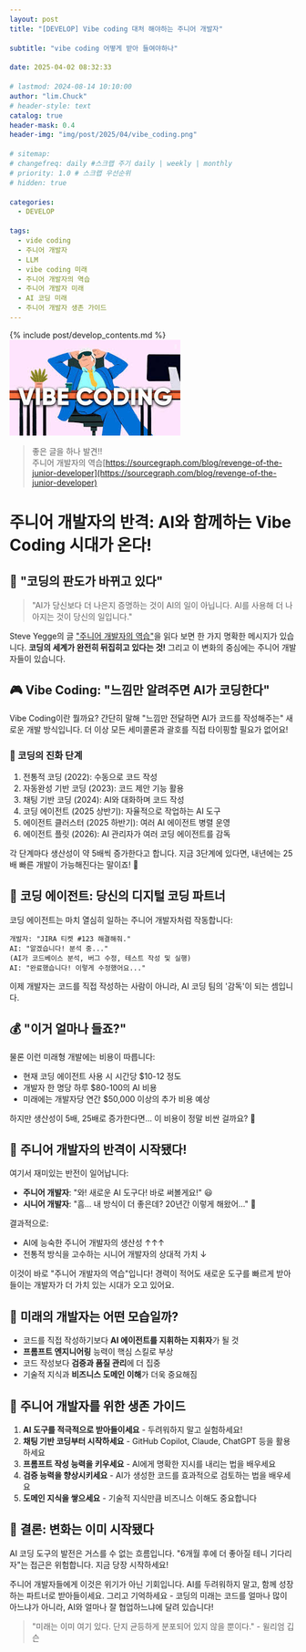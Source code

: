 ```yaml
---
layout: post
title: "[DEVELOP] Vibe coding 대처 해야하는 주니어 개발자"

subtitle: "vibe coding 어떻게 받아 들여야하나"

date: 2025-04-02 08:32:33

# lastmod: 2024-08-14 10:10:00
author: "lim.Chuck"
# header-style: text
catalog: true
header-mask: 0.4
header-img: "img/post/2025/04/vibe_coding.png"

# sitemap:
# changefreq: daily #스크랩 주기 daily | weekly | monthly
# priority: 1.0 # 스크랩 우선순위
# hidden: true

categories:
  - DEVELOP

tags:
  - vide coding
  - 주니어 개발자
  - LLM
  - vibe coding 미래
  - 주니어 개발자의 역습
  - 주니어 개발자 미래
  - AI 코딩 미래
  - 주니어 개발자 생존 가이드
---
```


{% include post/develop_contents.md %}
![vibe coding](/img/post/2025/04/vibe_coding2.png)

> 좋은 글을 하나 발견!!  
> 주니어 개발자의 역습[https://sourcegraph.com/blog/revenge-of-the-junior-developer](https://sourcegraph.com/blog/revenge-of-the-junior-developer)

# 주니어 개발자의 반격: AI와 함께하는 Vibe Coding 시대가 온다!

## 🚀 "코딩의 판도가 바뀌고 있다"

> "AI가 당신보다 더 나은지 증명하는 것이 AI의 일이 아닙니다. AI를 사용해 더 나아지는 것이 당신의 일입니다."

Steve Yegge의 글 ["주니어 개발자의 역습"](https://sourcegraph.com/blog/revenge-of-the-junior-developer)을 읽다 보면 한 가지 명확한 메시지가 있습니다. **코딩의 세계가 완전히 뒤집히고 있다는 것!** 그리고 이 변화의 중심에는 주니어 개발자들이 있습니다.

## 🎮 Vibe Coding: "느낌만 알려주면 AI가 코딩한다"

Vibe Coding이란 뭘까요? 간단히 말해 "느낌만 전달하면 AI가 코드를 작성해주는" 새로운 개발 방식입니다. 더 이상 모든 세미콜론과 괄호를 직접 타이핑할 필요가 없어요!

### 🔄 코딩의 진화 단계

1. 전통적 코딩 (2022): 수동으로 코드 작성
1. 자동완성 기반 코딩 (2023): 코드 제안 기능 활용
1. 채팅 기반 코딩 (2024): AI와 대화하며 코드 작성
1. 코딩 에이전트 (2025 상반기): 자율적으로 작업하는 AI 도구
1. 에이전트 클러스터 (2025 하반기): 여러 AI 에이전트 병렬 운영
1. 에이전트 플릿 (2026): AI 관리자가 여러 코딩 에이전트를 감독

각 단계마다 생산성이 약 5배씩 증가한다고 합니다. 지금 3단계에 있다면, 내년에는 25배 빠른 개발이 가능해진다는 말이죠! 🤯

## 🤖 코딩 에이전트: 당신의 디지털 코딩 파트너

코딩 에이전트는 마치 열심히 일하는 주니어 개발자처럼 작동합니다:

```
개발자: "JIRA 티켓 #123 해결해줘."
AI: "알겠습니다! 분석 중..."
(AI가 코드베이스 분석, 버그 수정, 테스트 작성 및 실행)
AI: "완료했습니다! 이렇게 수정했어요..."
```

이제 개발자는 코드를 직접 작성하는 사람이 아니라, AI 코딩 팀의 '감독'이 되는 셈입니다.

## 💰 "이거 얼마나 들죠?"

물론 이런 미래형 개발에는 비용이 따릅니다:

- 현재 코딩 에이전트 사용 시 시간당 $10-12 정도
- 개발자 한 명당 하루 $80-100의 AI 비용
- 미래에는 개발자당 연간 $50,000 이상의 추가 비용 예상

하지만 생산성이 5배, 25배로 증가한다면... 이 비용이 정말 비싼 걸까요? 🤔

## 🔄 주니어 개발자의 반격이 시작됐다!

여기서 재미있는 반전이 일어납니다:

- **주니어 개발자**: "와! 새로운 AI 도구다! 바로 써볼게요!" 😃
- **시니어 개발자**: "흠... 내 방식이 더 좋은데? 20년간 이렇게 해왔어..." 🧐

결과적으로:

- AI에 능숙한 주니어 개발자의 생산성 ↑↑↑
- 전통적 방식을 고수하는 시니어 개발자의 상대적 가치 ↓

이것이 바로 "주니어 개발자의 역습"입니다! 경력이 적어도 새로운 도구를 빠르게 받아들이는 개발자가 더 가치 있는 시대가 오고 있어요.

## 🔮 미래의 개발자는 어떤 모습일까?

- 코드를 직접 작성하기보다 **AI 에이전트를 지휘하는 지휘자**가 될 것
- **프롬프트 엔지니어링** 능력이 핵심 스킬로 부상
- 코드 작성보다 **검증과 품질 관리**에 더 집중
- 기술적 지식과 **비즈니스 도메인 이해**가 더욱 중요해짐

## 🎯 주니어 개발자를 위한 생존 가이드

1. **AI 도구를 적극적으로 받아들이세요** - 두려워하지 말고 실험하세요!
2. **채팅 기반 코딩부터 시작하세요** - GitHub Copilot, Claude, ChatGPT 등을 활용하세요
3. **프롬프트 작성 능력을 키우세요** - AI에게 명확한 지시를 내리는 법을 배우세요
4. **검증 능력을 향상시키세요** - AI가 생성한 코드를 효과적으로 검토하는 법을 배우세요
5. **도메인 지식을 쌓으세요** - 기술적 지식만큼 비즈니스 이해도 중요합니다

## 🌟 결론: 변화는 이미 시작됐다

AI 코딩 도구의 발전은 거스를 수 없는 흐름입니다. "6개월 후에 더 좋아질 테니 기다리자"는 접근은 위험합니다. 지금 당장 시작하세요!

주니어 개발자들에게 이것은 위기가 아닌 기회입니다. AI를 두려워하지 말고, 함께 성장하는 파트너로 받아들이세요. 그리고 기억하세요 - 코딩의 미래는 코드를 얼마나 많이 아느냐가 아니라, AI와 얼마나 잘 협업하느냐에 달려 있습니다!

> "미래는 이미 여기 있다. 단지 균등하게 분포되어 있지 않을 뿐이다." - 윌리엄 깁슨
